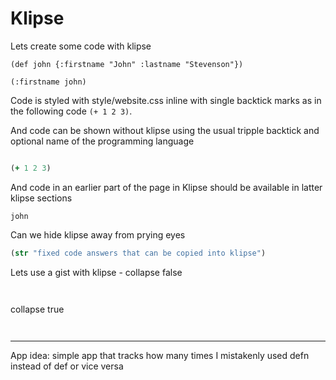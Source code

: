 # Klipse

Lets create some code with klipse

```eval-clojure
(def john {:firstname "John" :lastname "Stevenson"})

(:firstname john)
```

Code is styled with style/website.css inline with single backtick marks as in the following code `(+ 1 2 3)`.

And code can be shown without klipse using the usual tripple backtick and optional name of the programming language

```clj

(+ 1 2 3)
```

And code in an earlier part of the page in Klipse should be available in latter klipse sections

```eval-clojure
john
```


Can we hide klipse away from prying eyes

<!--sec data-title="Reveal answer..." data-id="answer001" data-collapse=true data-show=true ces-->

```clojure
(str "fixed code answers that can be copied into klipse")
```

<!--endsec-->


Lets use a gist with klipse - collapse false

<!--sec data-title="Reveal answer..." data-id="answer002" data-collapse=false ces-->

<pre><code class="lang-eval-clojure" data-gist-id="viebel/8cb19d258fea39a64146721ce50603d0">
</code></pre>

<!--endsec-->

collapse true

<!--sec data-title="Reveal answer..." data-id="answer003" data-collapse=true ces-->

<pre><code class="lang-eval-clojure" data-gist-id="viebel/8cb19d258fea39a64146721ce50603d0">
</code></pre>

<!--endsec-->



<hr />

App idea: simple app that tracks how many times I mistakenly used defn instead of def or vice versa
